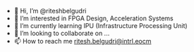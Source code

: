 - 👋 Hi, I’m @riteshbelgudri
- 👀 I’m interested in FPGA Design, Acceleration Systems
- 🌱 I’m currently learning IPU (Infrastructure Processing Unit)
- 💞️ I’m looking to collaborate on ...
- 📫 How to reach me ritesh.belgudri@intrl.eocm

<!---
riteshbelgudri/riteshbelgudri is a ✨ special ✨ repository because its `README.md` (this file) appears on your GitHub profile.
You can click the Preview link to take a look at your changes.
--->
